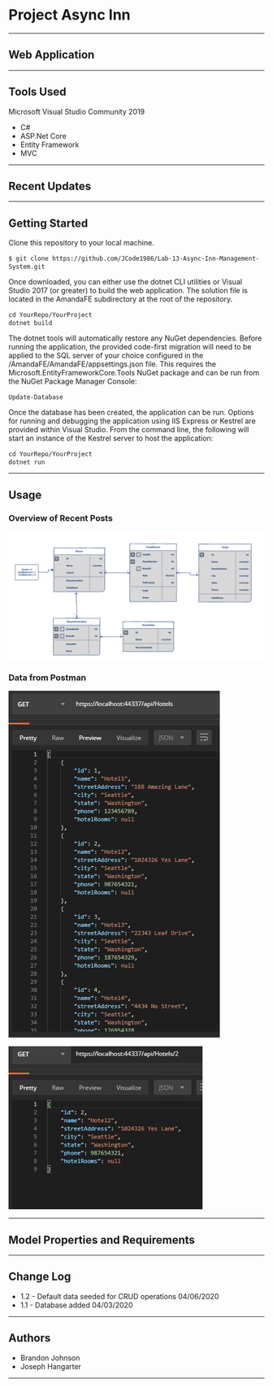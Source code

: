 # Project Async Inn

---

## Web Application

---

## Tools Used
Microsoft Visual Studio Community 2019

- C#
- ASP.Net Core
- Entity Framework
- MVC

---

## Recent Updates

---

## Getting Started

Clone this repository to your local machine.

```
$ git clone https://github.com/JCode1986/Lab-13-Async-Inn-Management-System.git
```
Once downloaded, you can either use the dotnet CLI utilities or Visual Studio 2017 (or greater) to build the web application. The solution file is located in the AmandaFE subdirectory at the root of the repository.
```
cd YourRepo/YourProject
dotnet build
```
The dotnet tools will automatically restore any NuGet dependencies. Before running the application, the provided code-first migration will need to be applied to the SQL server of your choice configured in the /AmandaFE/AmandaFE/appsettings.json file. This requires the Microsoft.EntityFrameworkCore.Tools NuGet package and can be run from the NuGet Package Manager Console:
```
Update-Database
```
Once the database has been created, the application can be run. Options for running and debugging the application using IIS Express or Kestrel are provided within Visual Studio. From the command line, the following will start an instance of the Kestrel server to host the application:
```
cd YourRepo/YourProject
dotnet run
```

---

## Usage


### Overview of Recent Posts
![ERD](assets/ERD.png)

### Data from Postman
![ERD](assets/hotels.png)

![ERD](assets/hotelID.png)

---

## Model Properties and Requirements

---

## Change Log
* 1.2 - Default data seeded for CRUD operations 04/06/2020
* 1.1 - Database added 04/03/2020

---

## Authors
* Brandon Johnson
* Joseph Hangarter

---


